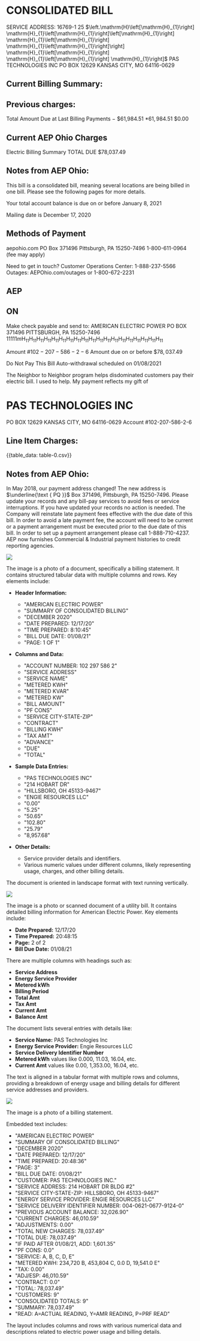 # CONSOLIDATED BILL 

SERVICE ADDRESS:
16769-1 25
$\left.\mathrm{H}\left[\mathrm{H}_{1}\right] \mathrm{H}_{1}\left[\mathrm{H}_{1}\right]\left[\mathrm{H}_{1}\right] \mathrm{H}_{1}\left[\mathrm{H}_{1}\right] \mathrm{H}_{1}\left[\mathrm{H}_{1}\right]\right] \mathrm{H}_{1}\left[\mathrm{H}_{1}\right] \mathrm{H}_{1}\left[\mathrm{H}_{1}\right] \mathrm{H}_{1}\right]$
PAS TECHNOLOGIES INC
PO BOX 12629
KANSAS CITY, MO 64116-0629

## Current Billing Summary:

## Previous charges:

Total Amount Due at Last Billing
Payments
$-$ \$61,984.51
$* 61,984.51$
\$0.00

## Current AEP Ohio Charges

Electric Billing Summary
TOTAL DUE
\$78,037.49

## Notes from AEP Ohio:

This bill is a consolidated bill, meaning several locations are being billed in one bill. Please see the following pages for more details.

Your total account balance is due on or before January 8, 2021

Mailing date is December 17, 2020

## Methods of Payment

aepohio.com
PO Box 371496
Pittsburgh, PA 15250-7496
1-800-611-0964 (fee may apply)

Need to get in touch?
Customer Operations Center: 1-888-237-5566
Outages: AEPOhio.com/outages or 1-800-672-2231

## AEP

## ON

Make check payable and send to: AMERICAN ELECTRIC POWER PO BOX 371496
PITTSBURGH, PA 15250-7496
$11111 m \mathrm{H}_{11} \mathrm{H}_{11} \mathrm{H}_{11} \mathrm{H}_{11} \mathrm{H}_{11} \mathrm{H}_{11} \mathrm{H}_{11} \mathrm{H}_{11} \mathrm{H}_{11} \mathrm{H}_{11} \mathrm{H}_{11} \mathrm{H}_{11} \mathrm{H}_{11} \mathrm{H}_{11} \mathrm{H}_{11} \mathrm{H}_{11} \mathrm{H}_{11} \mathrm{H}_{11} \mathrm{H}_{11}$

Amount $\# 102-207-586-2-6$
Amount due on or before $\$ 78,037.49$

Do Not Pay This Bill
Auto-withdrawal scheduled on 01/08/2021

The Neighbor to Neighbor program helps disdominated customers pay their electric bill. I used to help. My payment reflects my gift of

# PAS TECHNOLOGIES INC 

PO BOX 12629
KANSAS CITY, MO 64116-0629
Account \#102-207-586-2-6

## Line Item Charges:

{{table_data: table-0.csv}}

## Notes from AEP Ohio:

In May 2018, our payment address changed! The new address is $\underline{\text { PQ }}$ Box 371496, Pittsburgh, PA 15250-7496. Please update your records and any bill-pay services to avoid fees or service interruptions. If you have updated your records no action is needed.
The Company will reinstate late payment fees effective with the due date of this bill. In order to avoid a late payment fee, the account will need to be current or a payment arrangement must be executed prior to the due date of this bill. In order to set up a payment arrangement please call 1-888-710-4237.
AEP now furnishes Commercial \& Industrial payment histories to credit reporting agencies.

![](images/img-0.jpeg)

The image is a photo of a document, specifically a billing statement. It contains structured tabular data with multiple columns and rows. Key elements include:

- **Header Information:**
  - "AMERICAN ELECTRIC POWER"
  - "SUMMARY OF CONSOLIDATED BILLING"
  - "DECEMBER 2020"
  - "DATE PREPARED: 12/17/20"
  - "TIME PREPARED: 8:10:45"
  - "BILL DUE DATE: 01/08/21"
  - "PAGE: 1 OF 1"

- **Columns and Data:**
  - "ACCOUNT NUMBER: 102 297 586 2"
  - "SERVICE ADDRESS"
  - "SERVICE NAME"
  - "METERED KWH"
  - "METERED KVAR"
  - "METERED KW"
  - "BILL AMOUNT"
  - "PF CONS"
  - "SERVICE CITY-STATE-ZIP"
  - "CONTRACT"
  - "BILLING KWH"
  - "TAX AMT"
  - "ADVANCE"
  - "DUE"
  - "TOTAL"

- **Sample Data Entries:**
  - "PAS TECHNOLOGIES INC"
  - "214 HOBART DR"
  - "HILLSBORO, OH 45133-9467"
  - "ENGIE RESOURCES LLC"
  - "0.00"
  - "5.25"
  - "50.65"
  - "102.80"
  - "25.79"
  - "8,957.68"

- **Other Details:**
  - Service provider details and identifiers.
  - Various numeric values under different columns, likely representing usage, charges, and other billing details.

The document is oriented in landscape format with text running vertically.

![](images/img-1.jpeg)

The image is a photo or scanned document of a utility bill. It contains detailed billing information for American Electric Power. Key elements include:

- **Date Prepared:** 12/17/20
- **Time Prepared:** 20:48:15
- **Page:** 2 of 2
- **Bill Due Date:** 01/08/21

There are multiple columns with headings such as:
- **Service Address**
- **Energy Service Provider**
- **Metered kWh**
- **Billing Period**
- **Total Amt**
- **Tax Amt**
- **Current Amt**
- **Balance Amt**

The document lists several entries with details like:
- **Service Name:** PAS Technologies Inc
- **Energy Service Provider:** Engie Resources LLC
- **Service Delivery Identifier Number**
- **Metered kWh** values like 0.000, 11.03, 16.04, etc.
- **Current Amt** values like 0.00, 1,353.00, 16.04, etc.

The text is aligned in a tabular format with multiple rows and columns, providing a breakdown of energy usage and billing details for different service addresses and providers.

![](images/img-2.jpeg)

The image is a photo of a billing statement. 

Embedded text includes:

- "AMERICAN ELECTRIC POWER"
- "SUMMARY OF CONSOLIDATED BILLING"
- "DECEMBER 2020"
- "DATE PREPARED: 12/17/20"
- "TIME PREPARED: 20:48:36"
- "PAGE: 3"
- "BILL DUE DATE: 01/08/21"
- "CUSTOMER: PAS TECHNOLOGIES INC."
- "SERVICE ADDRESS: 214 HOBART DR BLDG #2"
- "SERVICE CITY-STATE-ZIP: HILLSBORO, OH 45133-9467"
- "ENERGY SERVICE PROVIDER: ENGIE RESOURCES LLC"
- "SERVICE DELIVERY IDENTIFIER NUMBER: 004-0621-0677-9124-0"
- "PREVIOUS ACCOUNT BALANCE: 32,026.90"
- "CURRENT CHARGES: 46,010.59"
- "ADJUSTMENTS: 0.00"
- "TOTAL NEW CHARGES: 78,037.49"
- "TOTAL DUE: 78,037.49"
- "IF PAID AFTER 01/08/21, ADD: 1,601.35"
- "PF CONS: 0.0"
- "SERVICE: A, B, C, D, E"
- "METERED KWH: 234,720 B, 453,804 C, 0.0 D, 19,541.0 E"
- "TAX: 0.00"
- "ADJ/ESP: 46,010.59"
- "CONTRACT: 0.0"
- "TOTAL: 78,037.49"
- "CUSTOMERS: 9"
- "CONSOLIDATED TOTALS: 9"
- "SUMMARY: 78,037.49"
- "READ: A=ACTUAL READING, Y=AMR READING, P=PRF READ"

The layout includes columns and rows with various numerical data and descriptions related to electric power usage and billing details.
